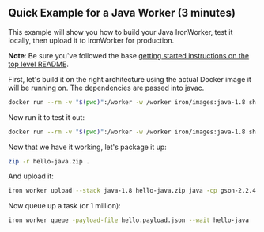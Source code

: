 ## Quick Example for a Java Worker (3 minutes)

This example will show you how to build your Java IronWorker, test it locally, then upload it
to IronWorker for production.

**Note**: Be sure you've followed the base [getting started instructions on the top level README](https://github.com/iron-io/dockerworker). 

First, let's build it on the right architecture using the actual Docker image it will be running on. The
dependencies are passed into javac. 

```sh
docker run --rm -v "$(pwd)":/worker -w /worker iron/images:java-1.8 sh -c 'javac -cp "json-java.jar:gson-2.2.4.jar:ironworker.jar" Worker101.java PayloadData.java'
```

Now run it to test it out:

```sh
docker run --rm -v "$(pwd)":/worker -w /worker iron/images:java-1.8 sh -c 'java -cp gson-2.2.4.jar:json-java.jar:ironworker.jar:. Worker101 -payload hello.payload.json -config hello.config.yml -id 123'
```

Now that we have it working, let's package it up:

```sh
zip -r hello-java.zip .
```

And upload it:

```sh
iron worker upload --stack java-1.8 hello-java.zip java -cp gson-2.2.4.jar:json-java.jar:ironworker.jar:. Worker101
```

Now queue up a task (or 1 million):

```sh
iron worker queue -payload-file hello.payload.json --wait hello-java
```
